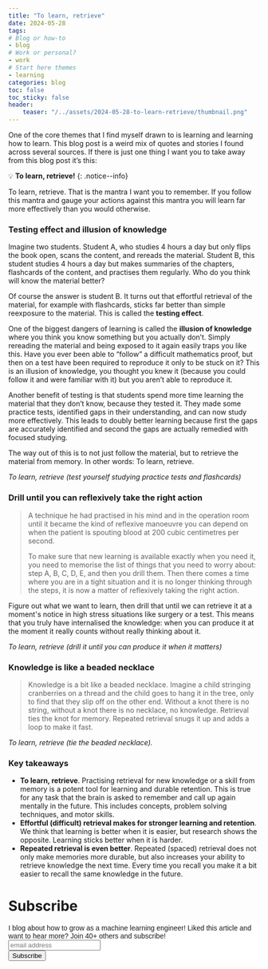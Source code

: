 ```yaml
---
title: "To learn, retrieve"
date: 2024-05-28
tags:
# Blog or how-to
- blog
# Work or personal?
- work
# Start here themes
- learning
categories: blog
toc: false
toc_sticky: false
header:
    teaser: "/../assets/2024-05-28-to-learn-retrieve/thumbnail.png"
---
```

<!-- ctrl + alt + v -->

One of the core themes that I find myself drawn to is learning and learning how to learn. This blog post is a weird mix of quotes and stories I found across several sources. If there is just one thing I want you to take away from this blog post it’s this:

💡 **To learn, retrieve!**
{: .notice--info}

To learn, retrieve. That is the mantra I want you to remember. If you follow this mantra and gauge your actions against this mantra you will learn far more effectively than you would otherwise.

### Testing effect and illusion of knowledge

Imagine two students. Student A, who studies 4 hours a day but only flips the book open, scans the content, and rereads the material. Student B, this student studies 4 hours a day but makes summaries of the chapters, flashcards of the content, and practises them regularly. Who do you think will know the material better?

Of course the answer is student B. It turns out that effortful retrieval of the material, for example with flashcards, sticks far better than simple reexposure to the material. This is called the **testing effect**.

One of the biggest dangers of learning is called the **illusion of knowledge** where you think you know something but you actually don’t. Simply rereading the material and being exposed to it again easily traps you like this. Have you ever been able to “follow” a difficult mathematics proof, but then on a test have been required to reproduce it only to be stuck on it? This is an illusion of knowledge, you thought you knew it (because you could follow it and were familiar with it) but you aren’t able to reproduce it.

Another benefit of testing is that students spend more time learning the material that they don’t know, because they tested it. They made some practice tests, identified gaps in their understanding, and can now study more effectively. This leads to doubly better learning because first the gaps are accurately identified and second the gaps are actually remedied with focused studying. 

The way out of this is to not just follow the material, but to retrieve the material from memory. In other words: To learn, retrieve.

*To learn, retrieve (test yourself studying practice tests and flashcards)*

### Drill until you can reflexively take the right action

> A technique he had practised in his mind and in the operation room until it became the kind of reflexive manoeuvre you can depend on when the patient is spouting blood at 200 cubic centimetres per second.
> 
> To make sure that new learning is available exactly when you need it, you need to memorise the list of things that you need to worry about: step A, B, C, D, E, and then you drill them. Then there comes a time where you are in a tight situation and it is no longer thinking through the steps, it is now a matter of reflexively taking the right action.

Figure out what we want to learn, then drill that until we can retrieve it at a moment's notice in high stress situations like surgery or a test. This means that you truly have internalised the knowledge: when you can produce it at the moment it really counts without really thinking about it.

*To learn, retrieve (drill it until you can produce it when it matters)*

### Knowledge is like a beaded necklace

> Knowledge is a bit like a beaded necklace. Imagine a child stringing cranberries on a thread and the child goes to hang it in the tree, only to find that they slip off on the other end. Without a knot there is no string, without a knot there is no necklace, no knowledge. Retrieval ties the knot for memory. Repeated retrieval snugs it up and adds a loop to make it fast.

*To learn, retrieve (tie the beaded necklace).*

### Key takeaways

* **To learn, retrieve**. Practising retrieval for new knowledge or a skill from memory is a potent tool for learning and durable retention. This is true for any task that the brain is asked to remember and call up again mentally in the future. This includes concepts, problem solving techniques, and motor skills. 
* **Effortful (difficult) retrieval makes for stronger learning and retention**. We think that learning is better when it is easier, but research shows the opposite. Learning sticks better when it is harder. 
* **Repeated retrieval is even better**. Repeated (spaced) retrieval does not only make memories more durable, but also increases your ability to retrieve knowledge the next time. Every time you recall you make it a bit easier to recall the same knowledge in the future. 

# Subscribe

<!-- Begin Mailchimp Signup Form -->
<link href="//cdn-images.mailchimp.com/embedcode/horizontal-slim-10_7.css" rel="stylesheet" type="text/css">
<style type="text/css">
#mc_embed_signup{background:#fff; clear:left; font:14px Helvetica,Arial,sans-serif; width:100%;}
/* Add your own Mailchimp form style overrides in your site stylesheet or in this style block.
    We recommend moving this block and the preceding CSS link to the HEAD of your HTML file. */
</style>
<div id="mc_embed_signup">
<form action="https://gmail.us3.list-manage.com/subscribe/post?u=92fe86c389878585bc87837e8&amp;id=50543deff9" method="post" id="mc-embedded-subscribe-form" name="mc-embedded-subscribe-form" class="validate" target="_blank" novalidate>
    <div id="mc_embed_signup_scroll">
<label for="mce-EMAIL">I blog about how to grow as a machine learning engineer! Liked this article and want to hear more? Join 40+ others and subscribe!</label>
<input type="email" value="" name="EMAIL" class="email" id="mce-EMAIL" placeholder="email address" required>
    <!-- real people should not fill this in and expect good things - do not remove this or risk form bot signups-->
    <div style="position: absolute; left: -5000px;" aria-hidden="true"><input type="text" name="b_92fe86c389878585bc87837e8_50543deff9" tabindex="-1" value=""></div>
    <div class="clear"><input type="submit" value="Subscribe" name="subscribe" id="mc-embedded-subscribe" class="button"></div>
    </div>
</form>
</div>
<!--End mc_embed_signup-->
    